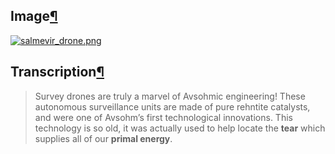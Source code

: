 ## Image[¶](https://wiki.drehmal.cyou/Story_and_Features/Holotexts/25_Percent_Area/salmevir_drone/#image "Permanent link")

[![salmevir_drone.png](https://wiki.drehmal.cyou/assets/img/lore/holotexts/salmevir_drone.png)](https://wiki.drehmal.cyou/assets/img/lore/holotexts/salmevir_drone.png)

## Transcription[¶](https://wiki.drehmal.cyou/Story_and_Features/Holotexts/25_Percent_Area/salmevir_drone/#transcription "Permanent link")

> Survey drones are truly a marvel of Avsohmic engineering! These autonomous surveillance units are made of pure rehntite catalysts, and were one of Avsohm’s first technological innovations. This technology is so old, it was actually used to help locate the **tear** which supplies all of our **primal energy**.